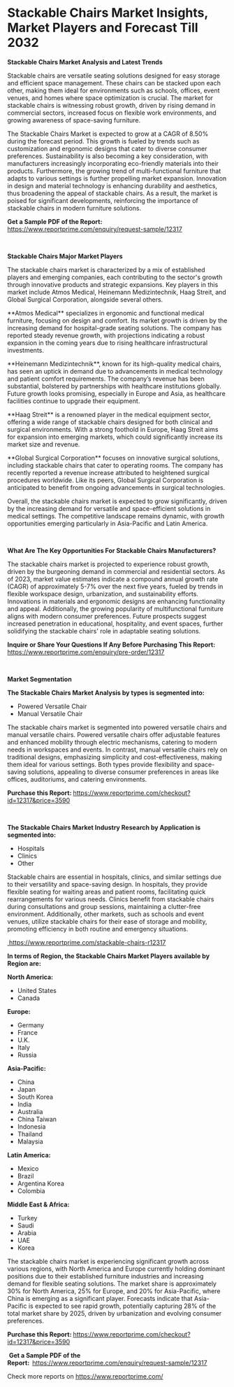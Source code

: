 <p><h1>Stackable Chairs Market Insights, Market Players and Forecast Till 2032</h1></p><p><strong>Stackable Chairs Market Analysis and Latest Trends</strong></p>
<p><p>Stackable chairs are versatile seating solutions designed for easy storage and efficient space management. These chairs can be stacked upon each other, making them ideal for environments such as schools, offices, event venues, and homes where space optimization is crucial. The market for stackable chairs is witnessing robust growth, driven by rising demand in commercial sectors, increased focus on flexible work environments, and growing awareness of space-saving furniture.</p><p>The Stackable Chairs Market is expected to grow at a CAGR of 8.50% during the forecast period. This growth is fueled by trends such as customization and ergonomic designs that cater to diverse consumer preferences. Sustainability is also becoming a key consideration, with manufacturers increasingly incorporating eco-friendly materials into their products. Furthermore, the growing trend of multi-functional furniture that adapts to various settings is further propelling market expansion. Innovation in design and material technology is enhancing durability and aesthetics, thus broadening the appeal of stackable chairs. As a result, the market is poised for significant developments, reinforcing the importance of stackable chairs in modern furniture solutions.</p></p>
<p><strong>Get a Sample PDF of the Report:&nbsp;</strong> <a href="https://www.reportprime.com/enquiry/request-sample/12317?utm_campaign=2998&utm_medium=2&utm_source=Github&utm_content=ia&utm_term=18032025&utm_id=stackable-chairs">https://www.reportprime.com/enquiry/request-sample/12317</a></p>
<p>&nbsp;</p>
<p><strong>Stackable Chairs Major Market Players</strong></p>
<p><p>The stackable chairs market is characterized by a mix of established players and emerging companies, each contributing to the sector's growth through innovative products and strategic expansions. Key players in this market include Atmos Medical, Heinemann Medizintechnik, Haag Streit, and Global Surgical Corporation, alongside several others.</p><p>**Atmos Medical** specializes in ergonomic and functional medical furniture, focusing on design and comfort. Its market growth is driven by the increasing demand for hospital-grade seating solutions. The company has reported steady revenue growth, with projections indicating a robust expansion in the coming years due to rising healthcare infrastructural investments.</p><p>**Heinemann Medizintechnik**, known for its high-quality medical chairs, has seen an uptick in demand due to advancements in medical technology and patient comfort requirements. The company’s revenue has been substantial, bolstered by partnerships with healthcare institutions globally. Future growth looks promising, especially in Europe and Asia, as healthcare facilities continue to upgrade their equipment.</p><p>**Haag Streit** is a renowned player in the medical equipment sector, offering a wide range of stackable chairs designed for both clinical and surgical environments. With a strong foothold in Europe, Haag Streit aims for expansion into emerging markets, which could significantly increase its market size and revenue.</p><p>**Global Surgical Corporation** focuses on innovative surgical solutions, including stackable chairs that cater to operating rooms. The company has recently reported a revenue increase attributed to heightened surgical procedures worldwide. Like its peers, Global Surgical Corporation is anticipated to benefit from ongoing advancements in surgical technologies.</p><p>Overall, the stackable chairs market is expected to grow significantly, driven by the increasing demand for versatile and space-efficient solutions in medical settings. The competitive landscape remains dynamic, with growth opportunities emerging particularly in Asia-Pacific and Latin America.</p></p>
<p>&nbsp;</p>
<p><strong>What Are The Key Opportunities For Stackable Chairs Manufacturers?</strong></p>
<p><p>The stackable chairs market is projected to experience robust growth, driven by the burgeoning demand in commercial and residential sectors. As of 2023, market value estimates indicate a compound annual growth rate (CAGR) of approximately 5-7% over the next five years, fueled by trends in flexible workspace design, urbanization, and sustainability efforts. Innovations in materials and ergonomic designs are enhancing functionality and appeal. Additionally, the growing popularity of multifunctional furniture aligns with modern consumer preferences. Future prospects suggest increased penetration in educational, hospitality, and event spaces, further solidifying the stackable chairs' role in adaptable seating solutions.</p></p>
<p><strong>Inquire or Share Your Questions If Any Before Purchasing This Report:</strong> <a href="https://www.reportprime.com/enquiry/pre-order/12317?utm_campaign=2998&utm_medium=2&utm_source=Github&utm_content=ia&utm_term=18032025&utm_id=stackable-chairs">https://www.reportprime.com/enquiry/pre-order/12317</a></p>
<p>&nbsp;</p>
<p><strong>Market Segmentation</strong></p>
<p><strong>The Stackable Chairs Market Analysis by types is segmented into:</strong></p>
<p><ul><li>Powered Versatile Chair</li><li>Manual Versatile Chair</li></ul></p>
<p><p>The stackable chairs market is segmented into powered versatile chairs and manual versatile chairs. Powered versatile chairs offer adjustable features and enhanced mobility through electric mechanisms, catering to modern needs in workspaces and events. In contrast, manual versatile chairs rely on traditional designs, emphasizing simplicity and cost-effectiveness, making them ideal for various settings. Both types provide flexibility and space-saving solutions, appealing to diverse consumer preferences in areas like offices, auditoriums, and catering environments.</p></p>
<p><strong>Purchase this Report:&nbsp;</strong><a href="https://www.reportprime.com/checkout?id=12317&price=3590&utm_campaign=2998&utm_medium=2&utm_source=Github&utm_content=ia&utm_term=18032025&utm_id=stackable-chairs">https://www.reportprime.com/checkout?id=12317&price=3590</a></p>
<p>&nbsp;</p>
<p><strong>The Stackable Chairs Market Industry Research by Application is segmented into:</strong></p>
<p><ul><li>Hospitals</li><li>Clinics</li><li>Other</li></ul></p>
<p><p>Stackable chairs are essential in hospitals, clinics, and similar settings due to their versatility and space-saving design. In hospitals, they provide flexible seating for waiting areas and patient rooms, facilitating quick rearrangements for various needs. Clinics benefit from stackable chairs during consultations and group sessions, maintaining a clutter-free environment. Additionally, other markets, such as schools and event venues, utilize stackable chairs for their ease of storage and mobility, promoting efficiency in both routine and emergency situations.</p></p>
<p><a href="https://www.reportprime.com/stackable-chairs-r12317?utm_campaign=2998&utm_medium=2&utm_source=Github&utm_content=ia&utm_term=18032025&utm_id=stackable-chairs">&nbsp;https://www.reportprime.com/stackable-chairs-r12317</a></p>
<p><strong>In terms of Region, the Stackable Chairs Market Players available by Region are:</strong></p>
<p>
    <p> <strong> North America: </strong>
        <ul>
            <li>United States</li>
            <li>Canada</li>
        </ul>
        </p> 
    <p> <strong> Europe: </strong>
        <ul>
            <li>Germany</li>
            <li>France</li>
            <li>U.K.</li>
            <li>Italy</li>
            <li>Russia</li>
        </ul>
        </p> 
    <p> <strong> Asia-Pacific: </strong>
        <ul>
            <li>China</li>
            <li>Japan</li>
            <li>South Korea</li>
            <li>India</li>
            <li>Australia</li>
            <li>China Taiwan</li>
            <li>Indonesia</li>
            <li>Thailand</li>
            <li>Malaysia</li>
        </ul>
        </p> 
    <p> <strong> Latin America: </strong>
        <ul>
            <li>Mexico</li>
            <li>Brazil</li>
            <li>Argentina Korea</li>
            <li>Colombia</li>
        </ul>
        </p> 
    <p> <strong> Middle East & Africa: </strong>
        <ul>
            <li>Turkey</li>
            <li>Saudi</li>
            <li>Arabia</li>
            <li>UAE</li>
            <li>Korea</li>
        </ul>
    </p>
    </p>
<p><p>The stackable chairs market is experiencing significant growth across various regions, with North America and Europe currently holding dominant positions due to their established furniture industries and increasing demand for flexible seating solutions. The market share is approximately 30% for North America, 25% for Europe, and 20% for Asia-Pacific, where China is emerging as a significant player. Forecasts indicate that Asia-Pacific is expected to see rapid growth, potentially capturing 28% of the total market share by 2025, driven by urbanization and evolving consumer preferences.</p></p>
<p><strong>Purchase this Report: </strong><a href="https://www.reportprime.com/checkout?id=12317&price=3590&utm_campaign=2998&utm_medium=2&utm_source=Github&utm_content=ia&utm_term=18032025&utm_id=stackable-chairs">https://www.reportprime.com/checkout?id=12317&price=3590</a></p>
<p>&nbsp;<strong>Get a Sample PDF of the Report:&nbsp;&nbsp;</strong><a href="https://www.reportprime.com/enquiry/request-sample/12317?utm_campaign=2998&utm_medium=2&utm_source=Github&utm_content=ia&utm_term=18032025&utm_id=stackable-chairs">https://www.reportprime.com/enquiry/request-sample/12317</a></p>
<p><strong></strong></p>
<p>Check more reports on <a href="https://www.reportprime.com/?utm_campaign=2998&utm_medium=2&utm_source=Github&utm_content=ia&utm_term=18032025&utm_id=stackable-chairs">https://www.reportprime.com/</a></p>